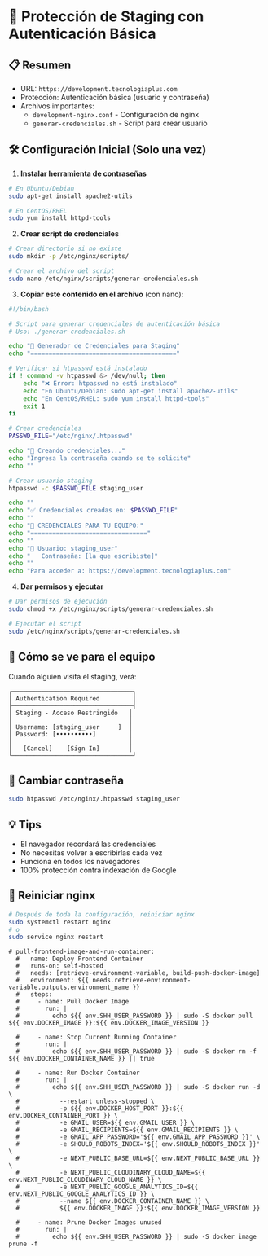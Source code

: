 # 🔐 Protección de Staging con Autenticación Básica

## 📋 Resumen
- URL: `https://development.tecnologiaplus.com`
- Protección: Autenticación básica (usuario y contraseña)
- Archivos importantes:
  - `development-nginx.conf` - Configuración de nginx
  - `generar-credenciales.sh` - Script para crear usuario

## 🛠️ Configuración Inicial (Solo una vez)

1. **Instalar herramienta de contraseñas**
```bash
# En Ubuntu/Debian
sudo apt-get install apache2-utils

# En CentOS/RHEL
sudo yum install httpd-tools
```

2. **Crear script de credenciales**
```bash
# Crear directorio si no existe
sudo mkdir -p /etc/nginx/scripts/

# Crear el archivo del script
sudo nano /etc/nginx/scripts/generar-credenciales.sh
```

3. **Copiar este contenido en el archivo** (con nano):
```bash
#!/bin/bash

# Script para generar credenciales de autenticación básica
# Uso: ./generar-credenciales.sh

echo "🔐 Generador de Credenciales para Staging"
echo "========================================"

# Verificar si htpasswd está instalado
if ! command -v htpasswd &> /dev/null; then
    echo "❌ Error: htpasswd no está instalado"
    echo "En Ubuntu/Debian: sudo apt-get install apache2-utils"
    echo "En CentOS/RHEL: sudo yum install httpd-tools"
    exit 1
fi

# Crear credenciales
PASSWD_FILE="/etc/nginx/.htpasswd"

echo "📝 Creando credenciales..."
echo "Ingresa la contraseña cuando se te solicite"
echo ""

# Crear usuario staging
htpasswd -c $PASSWD_FILE staging_user

echo ""
echo "✅ Credenciales creadas en: $PASSWD_FILE"
echo ""
echo "👥 CREDENCIALES PARA TU EQUIPO:"
echo "================================"
echo ""
echo "🔹 Usuario: staging_user"
echo "   Contraseña: [la que escribiste]"
echo ""
echo "Para acceder a: https://development.tecnologiaplus.com"
```

4. **Dar permisos y ejecutar**
```bash
# Dar permisos de ejecución
sudo chmod +x /etc/nginx/scripts/generar-credenciales.sh

# Ejecutar el script
sudo /etc/nginx/scripts/generar-credenciales.sh
```

## 👥 Cómo se ve para el equipo

Cuando alguien visita el staging, verá:

```
┌─────────────────────────────────┐
│ Authentication Required         │
├─────────────────────────────────┤
│ Staging - Acceso Restringido   │
│                                │
│ Username: [staging_user     ]  │
│ Password: [••••••••••]         │
│                                │
│   [Cancel]    [Sign In]        │
└─────────────────────────────────┘
```

## 🔄 Cambiar contraseña
```bash
sudo htpasswd /etc/nginx/.htpasswd staging_user
```

## 💡 Tips
- El navegador recordará las credenciales
- No necesitas volver a escribirlas cada vez
- Funciona en todos los navegadores
- 100% protección contra indexación de Google

## 🔄 Reiniciar nginx
```bash
# Después de toda la configuración, reiniciar nginx
sudo systemctl restart nginx
# o
sudo service nginx restart
``` 


```
# pull-frontend-image-and-run-container:
  #   name: Deploy Frontend Container
  #   runs-on: self-hosted
  #   needs: [retrieve-environment-variable, build-push-docker-image]
  #   environment: ${{ needs.retrieve-environment-variable.outputs.environment_name }}
  #   steps:      
  #     - name: Pull Docker Image
  #       run: |
  #         echo ${{ env.SHH_USER_PASSWORD }} | sudo -S docker pull ${{ env.DOCKER_IMAGE }}:${{ env.DOCKER_IMAGE_VERSION }}
      
  #     - name: Stop Current Running Container
  #       run: |
  #         echo ${{ env.SHH_USER_PASSWORD }} | sudo -S docker rm -f ${{ env.DOCKER_CONTAINER_NAME }} || true
      
  #     - name: Run Docker Container
  #       run: |
  #         echo ${{ env.SHH_USER_PASSWORD }} | sudo -S docker run -d \
  #           --restart unless-stopped \
  #           -p ${{ env.DOCKER_HOST_PORT }}:${{ env.DOCKER_CONTAINER_PORT }} \
  #           -e GMAIL_USER=${{ env.GMAIL_USER }} \
  #           -e GMAIL_RECIPIENTS=${{ env.GMAIL_RECIPIENTS }} \
  #           -e GMAIL_APP_PASSWORD='${{ env.GMAIL_APP_PASSWORD }}' \
  #           -e SHOULD_ROBOTS_INDEX='${{ env.SHOULD_ROBOTS_INDEX }}' \
  #           -e NEXT_PUBLIC_BASE_URL=${{ env.NEXT_PUBLIC_BASE_URL }} \
  #           -e NEXT_PUBLIC_CLOUDINARY_CLOUD_NAME=${{ env.NEXT_PUBLIC_CLOUDINARY_CLOUD_NAME }} \
  #           -e NEXT_PUBLIC_GOOGLE_ANALYTICS_ID=${{ env.NEXT_PUBLIC_GOOGLE_ANALYTICS_ID }} \
  #           --name ${{ env.DOCKER_CONTAINER_NAME }} \
  #           ${{ env.DOCKER_IMAGE }}:${{ env.DOCKER_IMAGE_VERSION }}
            
  #     - name: Prune Docker Images unused
  #       run: |
  #         echo ${{ env.SHH_USER_PASSWORD }} | sudo -S docker image prune -f
  ```